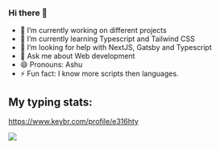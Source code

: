 ### Hi there 👋

- 🔭 I’m currently working on different projects
- 🌱 I’m currently learning Typescript and Tailwind CSS
- 🤔 I’m looking for help with NextJS, Gatsby and Typescript
- 💬 Ask me about Web development
- 😄 Pronouns: Ashu
- ⚡ Fun fact: I know more scripts then languages.

## My typing stats:
https://www.keybr.com/profile/e316hty

<img align="center" src="https://github-readme-stats.vercel.app/api/top-langs/?username=typedashutosh&langs_count=10&layout=default&theme=default" />
